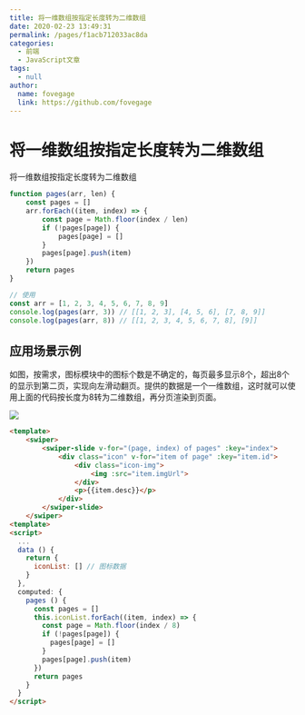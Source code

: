 ```yaml
---
title: 将一维数组按指定长度转为二维数组
date: 2020-02-23 13:49:31
permalink: /pages/f1acb712033ac8da
categories:
  - 前端
  - JavaScript文章
tags:
  - null
author:
  name: fovegage
  link: https://github.com/fovegage
---
```

# 将一维数组按指定长度转为二维数组

将一维数组按指定长度转为二维数组

```js
function pages(arr, len) {
    const pages = []
    arr.forEach((item, index) => {
        const page = Math.floor(index / len)
        if (!pages[page]) {
            pages[page] = []
        }
        pages[page].push(item)
    })
    return pages
}

// 使用
const arr = [1, 2, 3, 4, 5, 6, 7, 8, 9]
console.log(pages(arr, 3)) // [[1, 2, 3], [4, 5, 6], [7, 8, 9]]
console.log(pages(arr, 8)) // [[1, 2, 3, 4, 5, 6, 7, 8], [9]]
```

## 应用场景示例

如图，按需求，图标模块中的图标个数是不确定的，每页最多显示8个，超出8个的显示到第二页，实现向左滑动翻页。提供的数据是一个一维数组，这时就可以使用上面的代码按长度为8转为二维数组，再分页渲染到页面。

![](https://cdn.staticaly.com/gh/fovegage/image_store/blog/20200223142410.jpg)

```html
<template>
    <swiper>
        <swiper-slide v-for="(page, index) of pages" :key="index">
            <div class="icon" v-for="item of page" :key="item.id">
                <div class="icon-img">
                    <img :src="item.imgUrl">
                </div>
                <p>{{item.desc}}</p>
            </div>
        </swiper-slide>
    </swiper>
<template>
<script>
  ...
  data () {
    return {
      iconList: [] // 图标数据
    }
  },
  computed: {
    pages () {
      const pages = []
      this.iconList.forEach((item, index) => {
        const page = Math.floor(index / 8)
        if (!pages[page]) {
          pages[page] = []
        }
        pages[page].push(item)
      })
      return pages
    }
  }
</script>
```
